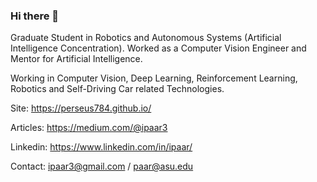 ### Hi there 👋
Graduate Student in Robotics and Autonomous Systems (Artificial Intelligence Concentration). Worked as a Computer Vision Engineer and Mentor for Artificial Intelligence. 

Working in Computer Vision, Deep Learning, Reinforcement Learning, Robotics and Self-Driving Car related Technologies.

Site: https://perseus784.github.io/  

Articles: https://medium.com/@ipaar3  

Linkedin: https://www.linkedin.com/in/ipaar/  

Contact: ipaar3@gmail.com / paar@asu.edu

<!--
**perseus784/perseus784** is a ✨ _special_ ✨ repository because its `README.md` (this file) appears on your GitHub profile.

Here are some ideas to get you started:

- 🔭 I’m currently working on ...
- 🌱 I’m currently learning ...
- 👯 I’m looking to collaborate on ...
- 🤔 I’m looking for help with ...
- 💬 Ask me about ...
- 📫 How to reach me: ...
- 😄 Pronouns: ...
- ⚡ Fun fact: ...
-->
